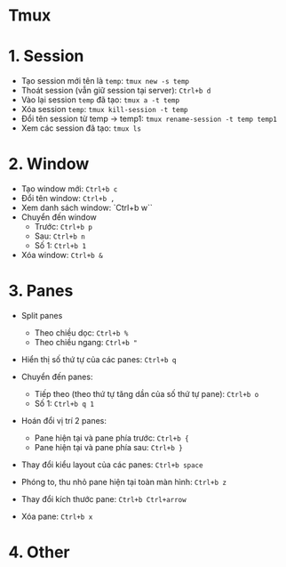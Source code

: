Tmux
===========================

# 1. Session
* Tạo session mới tên là ``temp``: ``tmux new -s temp``
* Thoát session (vẫn giữ session tại server): ``Ctrl+b d``
* Vào lại session ``temp`` đã tạo: ``tmux a -t temp``
* Xóa session ``temp``: ``tmux kill-session -t temp``
* Đổi tên session từ temp -> temp1: ``tmux rename-session -t temp temp1``
* Xem các session đã tạo: ``tmux ls``

# 2. Window
* Tạo window mới: ``Ctrl+b c``
* Đổi tên window: ``Ctrl+b ,``
* Xem danh sách window: `Ctrl+b w``
* Chuyển đến window
	* Trước: ``Ctrl+b p``
	* Sau: ``Ctrl+b n``
	* Số 1: ``Ctrl+b 1``
* Xóa window: ``Ctrl+b &``

# 3. Panes
* Split panes
	* Theo chiều dọc: ``Ctrl+b %``
	* Theo chiều ngang: ``Ctrl+b "``
* Hiển thị số thứ tự của các panes: ``Ctrl+b q``
* Chuyển đến panes:
	* Tiếp theo (theo thứ tự tăng dần của số thứ tự pane): ``Ctrl+b o``
	* Số 1: ``Ctrl+b q 1``

* Hoán đổi vị trí 2 panes:
	* Pane hiện tại và pane phía trước: ``Ctrl+b {``
	* Pane hiện tại và pane phía sau: ``Ctrl+b }``
* Thay đổi kiểu layout của các panes: ``Ctrl+b space``
* Phóng to, thu nhỏ pane hiện tại toàn màn hình: ``Ctrl+b z``
* Thay đổi kích thước pane: ``Ctrl+b Ctrl+arrow``
* Xóa pane: ``Ctrl+b x``

# 4. Other